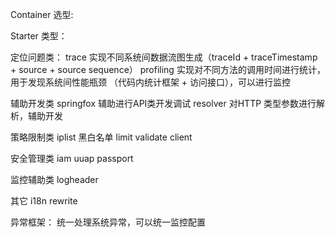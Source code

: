 Container 选型:


Starter 类型：

定位问题类：
trace 实现不同系统间数据流图生成（traceId + traceTimestamp + source + source sequence）
profiling 实现对不同方法的调用时间进行统计，用于发现系统间性能瓶颈 （代码内统计框架 + 访问接口），可以进行监控

辅助开发类
springfox 辅助进行API类开发调试
resolver  对HTTP 类型参数进行解析，辅助开发

策略限制类
iplist   黑白名单
limit
validate client


安全管理类
iam 
uuap
passport



监控辅助类
logheader


其它
i18n
rewrite

异常框架：
统一处理系统异常，可以统一监控配置